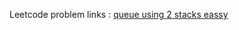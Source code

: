 Leetcode problem links :
[queue using 2 stacks eassy](https://leetcode.com/problems/implement-queue-using-stacks/description/)
